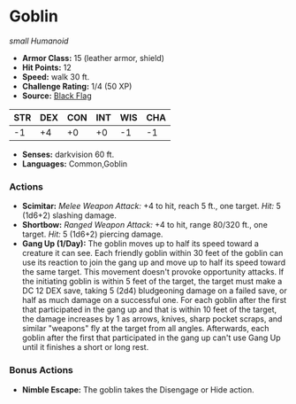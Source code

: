 # Goblin

*small* *Humanoid*

- **Armor Class:** 15 (leather armor, shield)
- **Hit Points:** 12 
- **Speed:** walk 30 ft.
- **Challenge Rating:** 1/4 (50 XP)
- **Source:** [Black Flag](https://koboldpress.com/kpstore/product/tovrpg-pg-mv/)

| STR | DEX | CON | INT | WIS | CHA |
| --- | --- | --- | --- | --- | --- |
| -1 | +4 | +0 | +0 | -1 | -1 |

- **Senses:** darkvision 60 ft.
- **Languages:** Common,Goblin

### Actions

- **Scimitar:** _Melee Weapon Attack:_ +4 to hit, reach 5 ft., one target. _Hit:_ 5 (1d6+2) slashing damage.
- **Shortbow:** _Ranged Weapon Attack:_ +4 to hit, range 80/320 ft., one target. _Hit:_ 5 (1d6+2) piercing damage.
- **Gang Up (1/Day):** The goblin moves up to half its speed toward a creature it can see. Each friendly goblin within 30 feet of the goblin can use its reaction to join the gang up and move up to half its speed toward the same target. This movement doesn't provoke opportunity attacks. If the initiating goblin is within 5 feet of the target, the target must make a DC 12 DEX save, taking 5 (2d4) bludgeoning damage on a failed save, or half as much damage on a successful one. For each goblin after the first that participated in the gang up and that is within 10 feet of the target, the damage increases by 1 as arrows, knives, sharp pocket scraps, and similar "weapons" fly at the target from all angles. Afterwards, each goblin after the first that participated in the gang up can't use Gang Up until it finishes a short or long rest.

### Bonus Actions

- **Nimble Escape:** The goblin takes the Disengage or Hide action.
